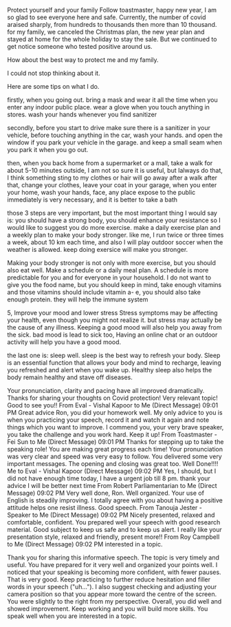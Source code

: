 Protect yourself and your family
Follow toastmaster,  happy new year, I am so glad to see everyone here and safe. 
Currently, the number of covid araised sharply, from hundreds to thousands then more than 10 thousand.
for my family, we canceled the Christmas plan, the new year plan and stayed at home for the whole holiday to stay the sale.
But we continued to get notice someone who tested positive around us.

How about the best way to protect me and my family.

I could not stop thinking about it.

Here are some tips on what I do.

firstly, when you going out.
bring a mask and wear it all the time when you enter any indoor public place.
wear a glove when you touch anything in stores.
wash your hands whenever you find sanitizer 

secondly, before you start to drive
make sure there is a sanitizer in your vehicle, before touching anything in the car, wash your hands.
and open the window if you park your vehicle in the garage. and keep a small seam when you park it when you go out.

then, when you back home
 from a supermarket or a mall,  take a walk for about 5-10 minutes outside, 
I am not so sure it is useful, but Ialways do that, I think something sting to my clothes or hair will go away after a walk
after that,  change your clothes, leave your coat in your garage,
when you enter your home, wash your hands, face, any place expose to the public immediately is very necessary,
and it is better to take a bath

those 3 steps are very important, but the most important thing I would say is: you should have a strong body, you should enhance your resistance 
 so I would like to suggest you do more exercise.
make a daily exercise plan and a weekly plan to make your body stronger.
like me, I run twice or three times a week, about 10 km each time, and also I will play outdoor soccer when the weather is allowed.
keep doing exersice will make you stronger.

Making your body stronger is not only with more exercise, but you should also eat well.
Make a schedule or a daily meal plan. A schedule is more predictable for you and for everyone in your household.
I do not want to give you the food name, but you should keep in mind, 
take enough vitamins and those vitamins should include vitamin a- e, you should also take enough protein. they will help the immune system

5, Improve your mood and lower stress
Stress symptoms may be affecting your health, even though you might not realize it. but stress may actually be the cause of any illness.
Keeping a good mood will also help you away from the sick.
bad mood is lead to sick too, Having an online chat or an outdoor activity will help you have a good mood.


the last one is: sleep well.
sleep is the best way to refresh your body. Sleep is an essential function that allows your body and mind to recharge, leaving you refreshed and alert when you wake up. 
Healthy sleep also helps the body remain healthy and stave off diseases.



Your pronunciation, clarity and pacing have all improved dramatically. Thanks for sharing your thoughts on Covid protection! Very relevant topic! Good to see you!!
From Eval - Vishal Kapoor to Me (Direct Message) 09:01 PM
Great advice Ron, you did your homework well. My only advice to you is when you practicing your speech, record it and watch it again and note things which you want to improve. I commend you, your very brave speaker, you take the challenge and you work hard. Keep it up!
From Toastmaster - Fei Sun to Me (Direct Message) 09:01 PM
Thanks for stepping up to take the speaking role! You are making great progress each time! Your pronunciation was very clear and speed was very easy to follow.  You delivered some very important messages. The opening and closing was great too. Well Done!!!!
Me to Eval - Vishal Kapoor (Direct Message) 09:02 PM
Yes, I should, but I did not have enough time today, I have a urgent job till 8 pm. thank your advice I will be better next time
From Robert Parliamentarian to Me (Direct Message) 09:02 PM
Very well done, Ron. Well organized. Your use of English is steadily improving. I totally agree with you about having a positive attitude helps one resist illness. Good speech.
From Tanouja Jester - Speaker to Me (Direct Message) 09:02 PM
Nicely presented, relaxed and comfortable, confident. You prepared well your speech with good research material. Good subject to keep us safe and to keep us alert. I really like your presentation style, relaxed and friendly, present more!!
From Roy Campbell to Me (Direct Message) 09:02 PM
interested in a topic.

Thank you for sharing this informative speech. The topic is very timely and useful. You have prepared for it very well and organized your points well. I noticed that your speaking is becoming more confident, with fewer pauses. That is very good. Keep practicing to further reduce hesitation and filler words in your speech ("uh...").  I also suggest checking and adjusting your camera position so that you appear more toward the centre of the screen. You were slightly to the right from my perspective. Overall, you did well and showed improvement. Keep working and you will build more skills. You speak well when you are interested in a topic.

